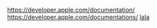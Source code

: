https://developer.apple.com/documentation/
https://developer.apple.com/documentations/
[lala](https://developer.apple.com/documentation/for-you)
